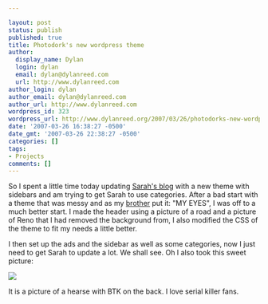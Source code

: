 ```yaml
---

layout: post
status: publish
published: true
title: Photodork's new wordpress theme
author:
  display_name: Dylan
  login: dylan
  email: dylan@dylanreed.com
  url: http://www.dylanreed.com
author_login: dylan
author_email: dylan@dylanreed.com
author_url: http://www.dylanreed.com
wordpress_id: 323
wordpress_url: http://www.dylanreed.org/2007/03/26/photodorks-new-wordpress-theme/
date: '2007-03-26 16:38:27 -0500'
date_gmt: '2007-03-26 22:38:27 -0500'
categories: []
tags:
- Projects
comments: []
---
```


So I spent a little time today updating [Sarah's blog][1] with a new theme with sidebars and am trying to get Sarah to use categories. After a bad start with a theme that was messy and as my [brother][2] put it: "MY EYES", I was off to a much better start. I made the header using a picture of a road and a picture of Reno that I had removed the background from, I also modified the CSS of the theme to fit my needs a little better.

   [1]: http://www.photodork.org
   [2]: http://www.nata2.org

I then set up the ads and the sidebar as well as some categories, now I just need to get Sarah to update a lot. We shall see. Oh I also took this sweet picture:

[![][3]  
][4]

   [3]: http://farm1.static.flickr.com/172/435565976_80706a96f5.jpg?v=0
   [4]: http://farm1.static.flickr.com/172/435565976_80706a96f5.jpg?v=0 (http://farm1.static.flickr.com/172/435565976_80706a96f5.jpg?v=0)

It is a picture of a hearse with BTK on the back. I love serial killer fans.
